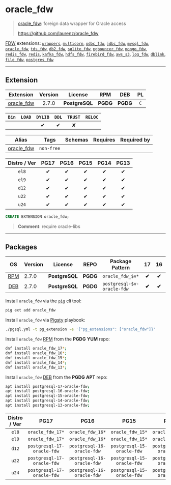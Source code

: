 # oracle_fdw


> [oracle_fdw](https://github.com/laurenz/oracle_fdw): foreign data wrapper for Oracle access
>
> https://github.com/laurenz/oracle_fdw





[FDW](/fdw) extensions: [`wrappers`](/wrappers), [`multicorn`](/multicorn), [`odbc_fdw`](/odbc_fdw), [`jdbc_fdw`](/jdbc_fdw), [`mysql_fdw`](/mysql_fdw), [`oracle_fdw`](/oracle_fdw), [`tds_fdw`](/tds_fdw), [`db2_fdw`](/db2_fdw), [`sqlite_fdw`](/sqlite_fdw), [`pgbouncer_fdw`](/pgbouncer_fdw), [`mongo_fdw`](/mongo_fdw), [`redis_fdw`](/redis_fdw), [`redis`](/redis), [`kafka_fdw`](/kafka_fdw), [`hdfs_fdw`](/hdfs_fdw), [`firebird_fdw`](/firebird_fdw), [`aws_s3`](/aws_s3), [`log_fdw`](/log_fdw), [`dblink`](/dblink), [`file_fdw`](/file_fdw), [`postgres_fdw`](/postgres_fdw)


-------
## Extension


| Extension | Version | License | RPM | DEB | PL |
|-----------|:-------:|:-------:|:---:|:---:|:--:|
| [oracle_fdw](https://github.com/laurenz/oracle_fdw) | 2.7.0 | **<span class="tcblue">PostgreSQL</span>** | **<span class="tccyan">PGDG</span>** | **<span class="tccyan">PGDG</span>** | `C` |



| `Bin` | `LOAD` | `DYLIB` | `DDL` | `TRUST` | `RELOC` |
|:-----:|:------:|:-------:|:-----:|:-------:|:-------:|
|  |  | <span class="tcblue">✔</span> | <span class="tcblue">✔</span> | <span class="tcwarn">✘</span> |  |



| Alias | Tags | Schemas | Requires | Required by |
|-------|------|---------|----------|-------------|
| [oracle_fdw](/oracle_fdw) | `non-free` |  |  |  |



| Distro / Ver | PG17 | PG16 | PG15 | PG14 | PG13 |
|:------------:|:----:|:----:|:----:|:----:|:----:|
| `el8` | <span class="tcblue">✔</span> | <span class="tcblue">✔</span> | <span class="tcblue">✔</span> | <span class="tcblue">✔</span> | <span class="tcblue">✔</span> |
| `el9` | <span class="tcblue">✔</span> | <span class="tcblue">✔</span> | <span class="tcblue">✔</span> | <span class="tcblue">✔</span> | <span class="tcblue">✔</span> |
| `d12` | <span class="tcblue">✔</span> | <span class="tcblue">✔</span> | <span class="tcblue">✔</span> | <span class="tcblue">✔</span> | <span class="tcblue">✔</span> |
| `u22` | <span class="tcblue">✔</span> | <span class="tcblue">✔</span> | <span class="tcblue">✔</span> | <span class="tcblue">✔</span> | <span class="tcblue">✔</span> |
| `u24` | <span class="tcblue">✔</span> | <span class="tcblue">✔</span> | <span class="tcblue">✔</span> | <span class="tcblue">✔</span> | <span class="tcblue">✔</span> |





```sql
CREATE EXTENSION oracle_fdw;
```
> **Comment**: require oracle-libs
-----------


## Packages


| OS | Version | License | REPO | Package Pattern | 17 | 16 | 15 | 14 | 13 | Dependency |
|:--:|---------|:-------:|:----:|-----------------|:--:|:--:|:--:|:--:|:--:|------------|
| [RPM](/rpm) | 2.7.0 | **<span class="tcblue">PostgreSQL</span>** | **<span class="tccyan">PGDG</span>** | `oracle_fdw_$v*` | **<span class="tccyan">✔</span>** | **<span class="tccyan">✔</span>** | **<span class="tccyan">✔</span>** | **<span class="tccyan">✔</span>** | **<span class="tccyan">✔</span>** |  |
| [DEB](/deb) | 2.7.0 | **<span class="tcblue">PostgreSQL</span>** | **<span class="tccyan">PGDG</span>** | `postgresql-$v-oracle-fdw` | **<span class="tccyan">✔</span>** | **<span class="tccyan">✔</span>** | **<span class="tccyan">✔</span>** | **<span class="tccyan">✔</span>** | **<span class="tccyan">✔</span>** |  |



Install `oracle_fdw` via the [`pig`](https://github.com/pgsty/pig) cli tool:

```bash
pig ext add oracle_fdw
```


Install `oracle_fdw` via [Pigsty](https://pigsty.io/docs/pgext/usage/install/) playbook:

```bash
./pgsql.yml -t pg_extension -e '{"pg_extensions": ["oracle_fdw"]}'
```


Install `oracle_fdw` [RPM](/rpm) from the **<span class="tccyan">PGDG</span>** **YUM** repo:

```bash
dnf install oracle_fdw_17*;
dnf install oracle_fdw_16*;
dnf install oracle_fdw_15*;
dnf install oracle_fdw_14*;
dnf install oracle_fdw_13*;
```


Install `oracle_fdw` [DEB](/deb) from the **<span class="tccyan">PGDG</span>** **APT** repo:

```bash
apt install postgresql-17-oracle-fdw;
apt install postgresql-16-oracle-fdw;
apt install postgresql-15-oracle-fdw;
apt install postgresql-14-oracle-fdw;
apt install postgresql-13-oracle-fdw;
```




| Distro / Ver | PG17 | PG16 | PG15 | PG14 | PG13 |
|:------------:|:----:|:----:|:----:|:----:|:----:|
| `el8` | `oracle_fdw_17*` | `oracle_fdw_16*` | `oracle_fdw_15*` | `oracle_fdw_14*` | `oracle_fdw_13*` |
| `el9` | `oracle_fdw_17*` | `oracle_fdw_16*` | `oracle_fdw_15*` | `oracle_fdw_14*` | `oracle_fdw_13*` |
| `d12` | `postgresql-17-oracle-fdw` | `postgresql-16-oracle-fdw` | `postgresql-15-oracle-fdw` | `postgresql-14-oracle-fdw` | `postgresql-13-oracle-fdw` |
| `u22` | `postgresql-17-oracle-fdw` | `postgresql-16-oracle-fdw` | `postgresql-15-oracle-fdw` | `postgresql-14-oracle-fdw` | `postgresql-13-oracle-fdw` |
| `u24` | `postgresql-17-oracle-fdw` | `postgresql-16-oracle-fdw` | `postgresql-15-oracle-fdw` | `postgresql-14-oracle-fdw` | `postgresql-13-oracle-fdw` |





